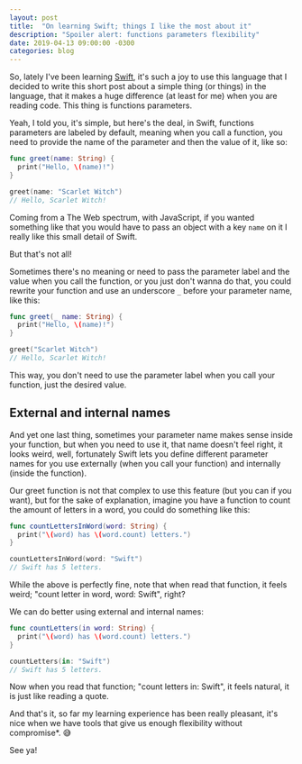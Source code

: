 ```yaml
---
layout: post
title:  "On learning Swift; things I like the most about it"
description: "Spoiler alert: functions parameters flexibility"
date: 2019-04-13 09:00:00 -0300
categories: blog
---
```


So, lately I've been learning [Swift](https://swift.org), it's such a joy to use this language that I decided to write this short post about a simple thing (or things) in the language, that it makes a huge difference (at least for me) when you are reading code. This thing is functions parameters.

Yeah, I told you, it's simple, but here's the deal, in Swift, functions parameters are labeled by default, meaning when you call a function, you need to provide the name of the parameter and then the value of it, like so:

```swift
func greet(name: String) {
  print("Hello, \(name)!")
}

greet(name: "Scarlet Witch")
// Hello, Scarlet Witch!
```

Coming from a The Web spectrum, with JavaScript, if you wanted something like that you would have to pass an object with a key `name` on it I really like this small detail of Swift.

But that's not all!

Sometimes there's no meaning or need to pass the parameter label and the value when you call the function, or you just don't wanna do that, you could rewrite your function and use an underscore `_` before your parameter name, like this:

```swift
func greet(_ name: String) {
  print("Hello, \(name)!")
}

greet("Scarlet Witch")
// Hello, Scarlet Witch!
```

This way, you don't need to use the parameter label when you call your function, just the desired value.

## External and internal names

And yet one last thing, sometimes your parameter name makes sense inside your function, but when you need to use it, that name doesn't feel right, it looks weird, well, fortunately Swift lets you define different parameter names for you use externally (when you call your function) and internally (inside the function).

Our greet function is not that complex to use this feature (but you can if you want), but for the sake of explanation, imagine you have a function to count the amount of letters in a word, you could do something like this:

```swift
func countLettersInWord(word: String) {
  print("\(word) has \(word.count) letters.")
}

countLettersInWord(word: "Swift")
// Swift has 5 letters.
```

While the above is perfectly fine, note that when read that function, it feels weird; "count letter in word, word: Swift", right?

We can do better using external and internal names:

```swift
func countLetters(in word: String) {
  print("\(word) has \(word.count) letters.")
}

countLetters(in: "Swift")
// Swift has 5 letters.
```

Now when you read that function; "count letters in: Swift", it feels natural, it is just like reading a quote.

And that's it, so far my learning experience has been really pleasant, it's nice when we have tools that give us enough flexibility without compromise*. 😅

See ya!
